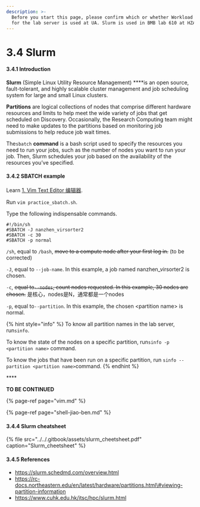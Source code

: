 ```yaml
---
description: >-
  Before you start this page, please confirm which or whether Workload Manager
  for the lab server is used at UA. Slurm is used in BMB lab 610 at HZAU.
---
```


# 3.4 Slurm

#### 3.4.1 Introduction

**Slurm** \(Simple Linux Utility Resource Management\) ****is an open source, fault-tolerant, and highly scalable cluster management and job scheduling system for large and small Linux clusters.

**Partitions** are logical collections of nodes that comprise different hardware resources and limits to help meet the wide variety of jobs that get scheduled on Discovery. Occasionally, the Research Computing team might need to make updates to the partitions based on monitoring job submissions to help reduce job wait times.

The`sbatch` **command** is a bash script used to specify the resources you need to run your jobs, such as the number of nodes you want to run your job. Then, Slurm schedules your job based on the availability of the resources you’ve specified.

#### 3.4.2 SBATCH example

Learn [1. Vim Text Editor 编辑器](vim.md).

Run `vim practice_sbatch.sh`.

Type the following indispensable commands.

```text
#!/bin/sh
#SBATCH -J nanzhen_virsorter2
#SBATCH -c 30
#SBATCH -p normal
```

`/sh`, equal to `/bash`, ~~move to a compute node after your first log in.~~ \(to be corrected\)

`-J`, equal to `--job-name`. In this example, a job named nanzhen\_virsorter2 is chosen.

`-c`, ~~equal to`--nodes`, count nodes requested. In this example, 30 nodes are chosen.~~ 是核心，nodes是N，通常都是一个nodes

`-p`, equal to`--partition`. In this example, the chosen &lt;partition name&gt; is normal.

{% hint style="info" %}
To know all partition names in the lab server, run`sinfo`.

To know the state of the nodes on a specific partition, run`sinfo -p <partition name>` command.

To know the jobs that have been run on a specific partition, run `sinfo --partition <partition name>`command.
{% endhint %}

\*\*\*\*





**TO BE CONTINUED**

{% page-ref page="vim.md" %}

{% page-ref page="shell-jiao-ben.md" %}





#### 3.4.4 Slurm cheatsheet

{% file src="../../.gitbook/assets/slurm\_cheetsheet.pdf" caption="Slurm\_cheetsheet" %}

#### 3.4.5 References

* https://slurm.schedmd.com/overview.html
* https://rc-docs.northeastern.edu/en/latest/hardware/partitions.html\#viewing-partition-information
* https://www.cuhk.edu.hk/itsc/hpc/slurm.html



